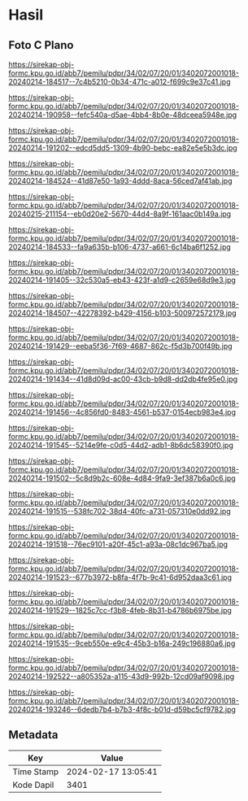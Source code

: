 # Hasil

## Foto C Plano

https://sirekap-obj-formc.kpu.go.id/abb7/pemilu/pdpr/34/02/07/20/01/3402072001018-20240214-184517--7c4b5210-0b34-471c-a012-f699c9e37c41.jpg

https://sirekap-obj-formc.kpu.go.id/abb7/pemilu/pdpr/34/02/07/20/01/3402072001018-20240214-190958--fefc540a-d5ae-4bb4-8b0e-48dceea5948e.jpg

https://sirekap-obj-formc.kpu.go.id/abb7/pemilu/pdpr/34/02/07/20/01/3402072001018-20240214-191202--edcd5dd5-1309-4b90-bebc-ea82e5e5b3dc.jpg

https://sirekap-obj-formc.kpu.go.id/abb7/pemilu/pdpr/34/02/07/20/01/3402072001018-20240214-184524--41d87e50-1a93-4ddd-8aca-56ced7af41ab.jpg

https://sirekap-obj-formc.kpu.go.id/abb7/pemilu/pdpr/34/02/07/20/01/3402072001018-20240215-211154--eb0d20e2-5670-44d4-8a9f-161aac0b149a.jpg

https://sirekap-obj-formc.kpu.go.id/abb7/pemilu/pdpr/34/02/07/20/01/3402072001018-20240214-184533--fa9a635b-b106-4737-a661-6c14ba6f1252.jpg

https://sirekap-obj-formc.kpu.go.id/abb7/pemilu/pdpr/34/02/07/20/01/3402072001018-20240214-191405--32c530a5-eb43-423f-a1d9-c2659e68d9e3.jpg

https://sirekap-obj-formc.kpu.go.id/abb7/pemilu/pdpr/34/02/07/20/01/3402072001018-20240214-184507--42278392-b429-4156-b103-500972572179.jpg

https://sirekap-obj-formc.kpu.go.id/abb7/pemilu/pdpr/34/02/07/20/01/3402072001018-20240214-191429--eeba5f36-7f69-4687-862c-f5d3b700f49b.jpg

https://sirekap-obj-formc.kpu.go.id/abb7/pemilu/pdpr/34/02/07/20/01/3402072001018-20240214-191434--41d8d09d-ac00-43cb-b9d8-dd2db4fe95e0.jpg

https://sirekap-obj-formc.kpu.go.id/abb7/pemilu/pdpr/34/02/07/20/01/3402072001018-20240214-191456--4c856fd0-8483-4561-b537-0154ecb983e4.jpg

https://sirekap-obj-formc.kpu.go.id/abb7/pemilu/pdpr/34/02/07/20/01/3402072001018-20240214-191545--5214e9fe-c0d5-44d2-adb1-8b6dc58390f0.jpg

https://sirekap-obj-formc.kpu.go.id/abb7/pemilu/pdpr/34/02/07/20/01/3402072001018-20240214-191502--5c8d9b2c-608e-4d84-9fa9-3ef387b6a0c6.jpg

https://sirekap-obj-formc.kpu.go.id/abb7/pemilu/pdpr/34/02/07/20/01/3402072001018-20240214-191515--538fc702-38d4-40fc-a731-057310e0dd92.jpg

https://sirekap-obj-formc.kpu.go.id/abb7/pemilu/pdpr/34/02/07/20/01/3402072001018-20240214-191518--76ec9101-a20f-45c1-a93a-08c1dc967ba5.jpg

https://sirekap-obj-formc.kpu.go.id/abb7/pemilu/pdpr/34/02/07/20/01/3402072001018-20240214-191523--677b3972-b8fa-4f7b-9c41-6d952daa3c61.jpg

https://sirekap-obj-formc.kpu.go.id/abb7/pemilu/pdpr/34/02/07/20/01/3402072001018-20240214-191529--1825c7cc-f3b8-4feb-8b31-b4786b6975be.jpg

https://sirekap-obj-formc.kpu.go.id/abb7/pemilu/pdpr/34/02/07/20/01/3402072001018-20240214-191535--9ceb550e-e9c4-45b3-b16a-249c196880a6.jpg

https://sirekap-obj-formc.kpu.go.id/abb7/pemilu/pdpr/34/02/07/20/01/3402072001018-20240214-192522--a805352a-a115-43d9-992b-12cd09af9098.jpg

https://sirekap-obj-formc.kpu.go.id/abb7/pemilu/pdpr/34/02/07/20/01/3402072001018-20240214-193246--6dedb7b4-b7b3-4f8c-b01d-d59bc5cf9782.jpg


## Metadata

| Key        | Value               |
| ---------- | ------------------- |
| Time Stamp | 2024-02-17 13:05:41 |
| Kode Dapil | 3401                |



